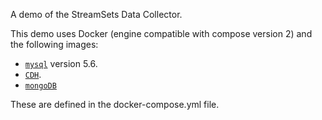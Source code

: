 A demo of the StreamSets Data Collector.

This demo uses Docker (engine compatible with compose version 2) and the following images:

* [`mysql`]() version 5.6.
* [`CDH`]().
* [`mongoDB`]()

These are defined in the docker-compose.yml file.
